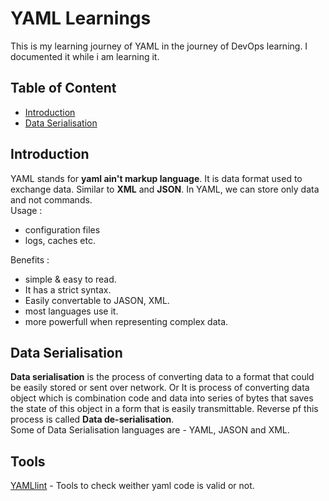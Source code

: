 # YAML Learnings
This is my learning journey of YAML in the journey of DevOps learning. I documented it while i am learning it.

## Table of Content

- [Introduction](#Introduction)
- [Data Serialisation](#Data-Serialisation)


## Introduction
YAML stands for **yaml ain't markup language**. It is data format used to exchange data. Similar to **XML** and **JSON**. In YAML, we can store only data and not commands.<br>
Usage :<br>
- configuration files
- logs, caches etc.<br>

Benefits :<br>
- simple & easy to read.
- It has a strict syntax.
- Easily convertable to JASON, XML.
- most languages use it.
- more powerfull when representing complex data.

## Data Serialisation

**Data serialisation** is the process of converting data to a format that could be easily stored or sent over network. Or It is process of converting data object which is combination code and data into series of bytes that saves the state of this object in a form that is easily transmittable. Reverse pf this process is called **Data de-serialisation**.<br>
Some of Data Serialisation languages are - YAML, JASON and XML.


## Tools

[YAMLlint](https://www.yamllint.com/) - Tools to check weither yaml code is valid or not. 
